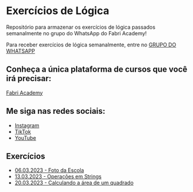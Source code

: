 # Exercícios de Lógica

Repositório para armazenar os exercícios de lógica passados semanalmente no grupo do WhatsApp do Fabri Academy!

Para receber exercícios de lógica semanalmente, entre no [GRUPO DO WHATSAPP](https://chat.whatsapp.com/BZr348rHtlfLfKfGhXezcj)

## Conheça a única plataforma de cursos que você irá precisar:

[Fabri Academy](https://fabri.academy)

## Me siga nas redes sociais:

- [Instagram](https://instagram.com/pedroafabri)
- [TikTok](https://tiktok.com/@pedroafabri)
- [YouTube](https://www.youtube.com/channel/UC3URg3o0RRFlKsgPrsW9bPQ)


## Exercícios

- [06.03.2023 - Foto da Escola](exercicios/exercicio%201%20-%2006.03.2023/README.md)
- [13.03.2023 - Operações em Strings](exercicios/exercicio%202%20-%2013.03.2023/README.md)
- [20.03.2023 - Calculando a área de um quadrado](exercicios/exercicio%203%20-%2020.03.2023/README.md)
